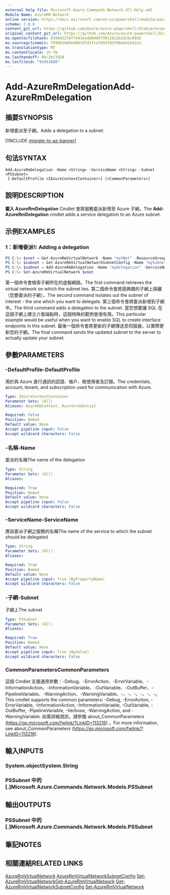 ```yaml
---
external help file: Microsoft.Azure.Commands.Network.dll-Help.xml
Module Name: AzureRM.Network
online version: https://docs.microsoft.com/en-us/powershell/module/azurerm.network/add-azurermdelegation
schema: 2.0.0
content_git_url: https://github.com/Azure/azure-powershell/blob/preview/src/ResourceManager/Network/Commands.Network/help/Add-AzureRmDelegation.md
original_content_git_url: https://github.com/Azure/azure-powershell/blob/preview/src/ResourceManager/Network/Commands.Network/help/Add-AzureRmDelegation.md
ms.openlocfilehash: 0306d327bf7e93eedd040979912622b2dcbc09d5
ms.sourcegitcommit: f599b50d5e980197d1fca769378df90a842b42a1
ms.translationtype: MT
ms.contentlocale: zh-TW
ms.lasthandoff: 08/20/2020
ms.locfileid: "93453688"
---
```

# <span data-ttu-id="43066-101">Add-AzureRmDelegation</span><span class="sxs-lookup"><span data-stu-id="43066-101">Add-AzureRmDelegation</span></span>

## <span data-ttu-id="43066-102">摘要</span><span class="sxs-lookup"><span data-stu-id="43066-102">SYNOPSIS</span></span>
<span data-ttu-id="43066-103">新增委派至子網。</span><span class="sxs-lookup"><span data-stu-id="43066-103">Adds a delegation to a subnet.</span></span>

[!INCLUDE [migrate-to-az-banner](../../includes/migrate-to-az-banner.md)]

## <span data-ttu-id="43066-104">句法</span><span class="sxs-lookup"><span data-stu-id="43066-104">SYNTAX</span></span>

```
Add-AzureRmDelegation -Name <String> -ServiceName <String> -Subnet <PSSubnet>
 [-DefaultProfile <IAzureContextContainer>] [<CommonParameters>]
```

## <span data-ttu-id="43066-105">說明</span><span class="sxs-lookup"><span data-stu-id="43066-105">DESCRIPTION</span></span>
<span data-ttu-id="43066-106">**載入 AzureRmDelegation** Cmdlet 會將服務委派新增至 Azure 子網。</span><span class="sxs-lookup"><span data-stu-id="43066-106">The **Add-AzureRmDelegation** cmdlet adds a service delegation to an Azure subnet.</span></span>

## <span data-ttu-id="43066-107">示例</span><span class="sxs-lookup"><span data-stu-id="43066-107">EXAMPLES</span></span>

### <span data-ttu-id="43066-108">1：新增委派</span><span class="sxs-lookup"><span data-stu-id="43066-108">1: Adding a delegation</span></span>
```powershell
PS C:\> $vnet = Get-AzureRmVirtualNetwork -Name "myVNet" -ResourceGroupName "myResourceGroup"
PS C:\> $subnet = Get-AzureRmVirtualNetworkSubnetConfig -Name "mySubnet" -VirtualNetwork $vnet
PS C:\> $subnet = Add-AzureRmDelegation -Name "myDelegation" -ServiceName "Microsoft.Sql/servers" -Subnet $subnet
PS C:\> Set-AzureRmVirtualNetwork $vnet
```

<span data-ttu-id="43066-109">第一個命令會檢索子網所在的虛擬網路。</span><span class="sxs-lookup"><span data-stu-id="43066-109">The first command retrieves the virtual network on which the subnet lies.</span></span> <span data-ttu-id="43066-110">第二個命令會將感興趣的子網上隔離（您要委派的子網）。</span><span class="sxs-lookup"><span data-stu-id="43066-110">The second command isolates out the subnet of interest - the one which you want to delegate.</span></span> <span data-ttu-id="43066-111">第三個命令會將委派新增到子網中。</span><span class="sxs-lookup"><span data-stu-id="43066-111">The third command adds a delegation to the subnet.</span></span> <span data-ttu-id="43066-112">當您想要讓 SQL 在這個子網上建立介面端點時，這個特殊的範例會很有用。</span><span class="sxs-lookup"><span data-stu-id="43066-112">This particular example would be useful when you want to enable SQL to create interface endpoints in this subnet.</span></span> <span data-ttu-id="43066-113">最後一個命令會將更新的子網傳送至伺服器，以實際更新您的子網。</span><span class="sxs-lookup"><span data-stu-id="43066-113">The final command sends the updated subnet to the server to actually update your subnet.</span></span>

## <span data-ttu-id="43066-114">參數</span><span class="sxs-lookup"><span data-stu-id="43066-114">PARAMETERS</span></span>

### <span data-ttu-id="43066-115">-DefaultProfile</span><span class="sxs-lookup"><span data-stu-id="43066-115">-DefaultProfile</span></span>
<span data-ttu-id="43066-116">用於與 Azure 進行通訊的認證、帳戶、租使用者及訂閱。</span><span class="sxs-lookup"><span data-stu-id="43066-116">The credentials, account, tenant, and subscription used for communication with Azure.</span></span>

```yaml
Type: IAzureContextContainer
Parameter Sets: (All)
Aliases: AzureRmContext, AzureCredential

Required: False
Position: Named
Default value: None
Accept pipeline input: False
Accept wildcard characters: False
```

### <span data-ttu-id="43066-117">-名稱</span><span class="sxs-lookup"><span data-stu-id="43066-117">-Name</span></span>
<span data-ttu-id="43066-118">委派的名稱</span><span class="sxs-lookup"><span data-stu-id="43066-118">The name of the delegation</span></span>

```yaml
Type: String
Parameter Sets: (All)
Aliases:

Required: True
Position: Named
Default value: None
Accept pipeline input: False
Accept wildcard characters: False
```

### <span data-ttu-id="43066-119">-ServiceName</span><span class="sxs-lookup"><span data-stu-id="43066-119">-ServiceName</span></span>
<span data-ttu-id="43066-120">應該委派子網之服務的名稱</span><span class="sxs-lookup"><span data-stu-id="43066-120">The name of the service to which the subnet should be delegated</span></span>

```yaml
Type: String
Parameter Sets: (All)
Aliases:

Required: True
Position: Named
Default value: None
Accept pipeline input: True (ByPropertyName)
Accept wildcard characters: False
```

### <span data-ttu-id="43066-121">-子網</span><span class="sxs-lookup"><span data-stu-id="43066-121">-Subnet</span></span>
<span data-ttu-id="43066-122">子網上</span><span class="sxs-lookup"><span data-stu-id="43066-122">The subnet</span></span>

```yaml
Type: PSSubnet
Parameter Sets: (All)
Aliases:

Required: True
Position: Named
Default value: None
Accept pipeline input: True (ByValue)
Accept wildcard characters: False
```

### <span data-ttu-id="43066-123">CommonParameters</span><span class="sxs-lookup"><span data-stu-id="43066-123">CommonParameters</span></span>
<span data-ttu-id="43066-124">這個 Cmdlet 支援通用參數：-Debug、-ErrorAction、-ErrorVariable、-InformationAction、-InformationVariable、-OutVariable、-OutBuffer、-PipelineVariable、-WarningAction、-WarningVariable、-、-、-、-、-、-。</span><span class="sxs-lookup"><span data-stu-id="43066-124">This cmdlet supports the common parameters: -Debug, -ErrorAction, -ErrorVariable, -InformationAction, -InformationVariable, -OutVariable, -OutBuffer, -PipelineVariable, -Verbose, -WarningAction, and -WarningVariable.</span></span>
<span data-ttu-id="43066-125">如需詳細資訊，請參閱 about_CommonParameters (https://go.microsoft.com/fwlink/?LinkID=113216) 。</span><span class="sxs-lookup"><span data-stu-id="43066-125">For more information, see about_CommonParameters (https://go.microsoft.com/fwlink/?LinkID=113216).</span></span>

## <span data-ttu-id="43066-126">輸入</span><span class="sxs-lookup"><span data-stu-id="43066-126">INPUTS</span></span>

### <span data-ttu-id="43066-127">System.object</span><span class="sxs-lookup"><span data-stu-id="43066-127">System.String</span></span>

### <span data-ttu-id="43066-128">PSSubnet 中的 [.]</span><span class="sxs-lookup"><span data-stu-id="43066-128">Microsoft.Azure.Commands.Network.Models.PSSubnet</span></span>

## <span data-ttu-id="43066-129">輸出</span><span class="sxs-lookup"><span data-stu-id="43066-129">OUTPUTS</span></span>

### <span data-ttu-id="43066-130">PSSubnet 中的 [.]</span><span class="sxs-lookup"><span data-stu-id="43066-130">Microsoft.Azure.Commands.Network.Models.PSSubnet</span></span>

## <span data-ttu-id="43066-131">筆記</span><span class="sxs-lookup"><span data-stu-id="43066-131">NOTES</span></span>

## <span data-ttu-id="43066-132">相關連結</span><span class="sxs-lookup"><span data-stu-id="43066-132">RELATED LINKS</span></span>
<span data-ttu-id="43066-133">[AzureRmVirtualNetwork](./Get-AzureRmVirtualNetwork.md) 
[AzureRmVirtualNetworkSubnetConfig](./Get-AzureRmVirtualNetworkSubnetConfig.md) 
[Set-AzureRmVirtualNetwork](./Set-AzureRmVirtualNetwork.md)</span><span class="sxs-lookup"><span data-stu-id="43066-133">[Get-AzureRmVirtualNetwork](./Get-AzureRmVirtualNetwork.md)
[Get-AzureRmVirtualNetworkSubnetConfig](./Get-AzureRmVirtualNetworkSubnetConfig.md)
[Set-AzureRmVirtualNetwork](./Set-AzureRmVirtualNetwork.md)</span></span>
